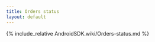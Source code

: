 ```yaml
---
title: Orders status
layout: default
---
```


{% include_relative AndroidSDK.wiki/Orders-status.md %}